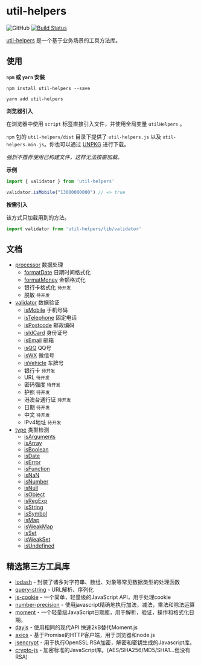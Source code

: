 # util-helpers

![GitHub](https://img.shields.io/github/license/doly-dev/util-helpers.svg)
[![Build Status](https://travis-ci.org/doly-dev/util-helpers.svg?branch=master)](https://travis-ci.org/doly-dev/util-helpers)

[util-helpers](https://doly-dev.github.io/util-helpers/index.html) 是一个基于业务场景的工具方法库。

## 使用

**`npm` 或 `yarn` 安装**

```shell
npm install util-helpers --save
```

```shell
yarn add util-helpers
```

**浏览器引入**

在浏览器中使用 `script` 标签直接引入文件，并使用全局变量 `utilHelpers` 。

`npm` 包的 `util-helpers/dist` 目录下提供了 `util-helpers.js` 以及 `util-helpers.min.js`。你也可以通过 [UNPKG](https://unpkg.com/util-helpers@latest/dist/) 进行下载。

*强烈不推荐使用已构建文件，这样无法按需加载。*

**示例**

```javascript
import { validator } from 'util-helpers'

validator.isMobile("13000000000") // => true
```

**按需引入**

该方式只加载用到的方法。

```javascript
import validator from 'util-helpers/lib/validator'
```

## 文档

- [processor](https://doly-dev.github.io/util-helpers/module-processor.html) 数据处理
    - [formatDate](https://doly-dev.github.io/util-helpers/module-formatDate.html) 日期时间格式化
    - [formatMoney](https://doly-dev.github.io/util-helpers/module-formatMoney.html) 金额格式化
    - 银行卡格式化 `待开发`
    - 脱敏 `待开发`
- [validator](https://doly-dev.github.io/util-helpers/module-validator.html) 数据验证
    - [isMobile](https://doly-dev.github.io/util-helpers/module-validator_isMobile.html) 手机号码
    - [isTelephone](https://doly-dev.github.io/util-helpers/module-validator_isTelephone.html) 固定电话
    - [isPostcode](https://doly-dev.github.io/util-helpers/module-validator_isPostcode.html) 邮政编码
    - [isIdCard](https://doly-dev.github.io/util-helpers/module-validator_isIdCard.html) 身份证号
    - [isEmail](https://doly-dev.github.io/util-helpers/module-validator_isEmail.html) 邮箱
    - [isQQ](https://doly-dev.github.io/util-helpers/module-validator_isQQ.html) QQ号
    - [isWX](https://doly-dev.github.io/util-helpers/module-validator_isWX.html) 微信号
    - [isVehicle](https://doly-dev.github.io/util-helpers/module-validator_isVehicle.html) 车牌号
    - 银行卡 `待开发`
    - URL `待开发`
    - 密码强度 `待开发`
    - 护照 `待开发`
    - 港澳台通行证 `待开发`
    - 日期 `待开发`
    - 中文 `待开发`
    - IPv4地址 `待开发`
- [type](https://doly-dev.github.io/util-helpers/module-type.html) 类型检测
    - [isArguments](https://doly-dev.github.io/util-helpers/module-type_isArguments.html)
    - [isArray](https://doly-dev.github.io/util-helpers/module-type_isArray.html)
    - [isBoolean](https://doly-dev.github.io/util-helpers/module-type_isBoolean.html)
    - [isDate](https://doly-dev.github.io/util-helpers/module-type_isDate.html)
    - [isError](https://doly-dev.github.io/util-helpers/module-type_isError.html)
    - [isFunction](https://doly-dev.github.io/util-helpers/module-type_isFunction.html)
    - [isNaN](https://doly-dev.github.io/util-helpers/module-type_isNaN.html)
    - [isNumber](https://doly-dev.github.io/util-helpers/module-type_isNumber.html)
    - [isNull](https://doly-dev.github.io/util-helpers/module-type_isNull.html)
    - [isObject](https://doly-dev.github.io/util-helpers/module-type_isObject.html)
    - [isRegExp](https://doly-dev.github.io/util-helpers/module-type_isRegExp.html)
    - [isString](https://doly-dev.github.io/util-helpers/module-type_isString.html)
    - [isSymbol](https://doly-dev.github.io/util-helpers/module-type_isSymbol.html)
    - [isMap](https://doly-dev.github.io/util-helpers/module-type_isMap.html)
    - [isWeakMap](https://doly-dev.github.io/util-helpers/module-type_isWeakMap.html)
    - [isSet](https://doly-dev.github.io/util-helpers/module-type_isSet.html)
    - [isWeakSet](https://doly-dev.github.io/util-helpers/module-type_isWeakSet.html)
    - [isUndefined](https://doly-dev.github.io/util-helpers/module-type_isUndefined.html)

## 精选第三方工具库

- [lodash](https://www.npmjs.com/package/lodash) - 封装了诸多对字符串、数组、对象等常见数据类型的处理函数
- [query-string](https://www.npmjs.com/package/query-string) - URL解析、序列化
- [js-cookie](https://www.npmjs.com/package/js-cookie) - 一个简单，轻量级的JavaScript API，用于处理cookie
- [number-precision](https://www.npmjs.com/package/number-precision) - 使用javascript精确地执行加法，减法，乘法和除法运算
- [moment](https://www.npmjs.com/package/moment) - 一个轻量级JavaScript日期库，用于解析，验证，操作和格式化日期。
- [dayjs](https://www.npmjs.com/package/dayjs) - 使用相同的现代API 快速2kB替代Moment.js
- [axios](https://www.npmjs.com/package/axios) - 基于Promise的HTTP客户端，用于浏览器和node.js
- [jsencrypt](https://www.npmjs.com/package/jsencrypt) - 用于执行OpenSSL RSA加密，解密和密钥生成的Javascript库。
- [crypto-js](https://www.npmjs.com/package/crypto-js) - 加密标准的JavaScript库。(AES/SHA256/MD5/SHA1...但没有RSA)



